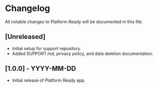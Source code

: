 # Changelog

All notable changes to Platform Ready will be documented in this file.

## [Unreleased]
- Initial setup for support repository.
- Added SUPPORT.md, privacy policy, and data deletion documentation.

## [1.0.0] - YYYY-MM-DD
- Initial release of Platform Ready app.